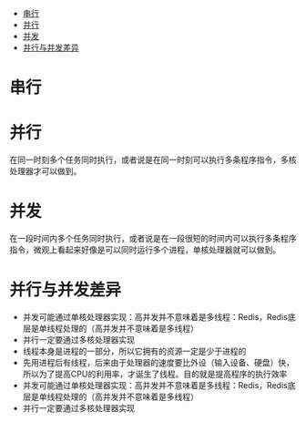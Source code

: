 <!-- TOC -->

- [串行](#%E4%B8%B2%E8%A1%8C)
- [并行](#%E5%B9%B6%E8%A1%8C)
- [并发](#%E5%B9%B6%E5%8F%91)
- [并行与并发差异](#%E5%B9%B6%E8%A1%8C%E4%B8%8E%E5%B9%B6%E5%8F%91%E5%B7%AE%E5%BC%82)

<!-- /TOC -->

# 串行

# 并行
在同一时刻多个任务同时执行，或者说是在同一时刻可以执行多条程序指令，多核处理器才可以做到。

# 并发
在一段时间内多个任务同时执行，或者说是在一段很短的时间内可以执行多条程序指令，微观上看起来好像是可以同时运行多个进程，单核处理器就可以做到。

# 并行与并发差异
+ 并发可能通过单核处理器实现：高并发并不意味着是多线程：Redis，Redis底层是单线程处理的（高并发并不意味着是多线程）
+ 并行一定要通过多核处理器实现
+ 线程本身是进程的一部分，所以它拥有的资源一定是少于进程的
+ 先用进程后有线程，后来由于处理器的速度要比外设（输入设备、硬盘）快，所以为了提高CPU的利用率，才诞生了线程。目的就是提高程序的执行效率
+ 并发可能通过单核处理器实现：高并发并不意味着是多线程：Redis，Redis底层是单线程处理的（高并发并不意味着是多线程）
+ 并行一定要通过多核处理器实现